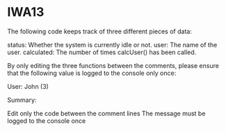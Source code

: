 # IWA13

The following code keeps track of three different pieces of data:

status: Whether the system is currently idle or not.
user: The name of the user.
calculated: The number of times calcUser() has been called.
 

By only editing the three functions between the comments, please ensure that the following value is logged to the console only once:

 

User: John (3)

 

Summary:

Edit only the code between the comment lines
The message must be logged to the console once
